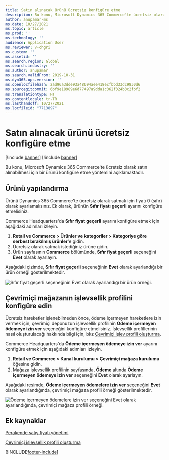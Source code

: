 ```yaml
---
title: Satın alınacak ürünü ücretsiz konfigüre etme
description: Bu konu, Microsoft Dynamics 365 Commerce'te ücretsiz olarak satın alınabilmesi için bir ürünü konfigüre etme yöntemini açıklamaktadır.
author: anupamar-ms
ms.date: 10/27/2021
ms.topic: article
ms.prod: ''
ms.technology: ''
audience: Application User
ms.reviewer: v-chgri
ms.custom: ''
ms.assetid: ''
ms.search.region: Global
ms.search.industry: ''
ms.author: anupamar
ms.search.validFrom: 2019-10-31
ms.dyn365.ops.version: ''
ms.openlocfilehash: 2ad96a3dde93a48694aee418ecfbbd33dc9830d6
ms.sourcegitcommit: 6bf9e18989e6d77497a9dda1c362f324b3c2fbf2
ms.translationtype: HT
ms.contentlocale: tr-TR
ms.lasthandoff: 10/27/2021
ms.locfileid: "7713897"
---
```

# <a name="configure-a-product-to-be-purchased-for-free"></a>Satın alınacak ürünü ücretsiz konfigüre etme

[!include [banner](includes/banner.md)]
[!include [banner](includes/preview-banner.md)]

Bu konu, Microsoft Dynamics 365 Commerce'te ücretsiz olarak satın alınabilmesi için bir ürünü konfigüre etme yöntemini açıklamaktadır.

## <a name="configure-the-product"></a>Ürünü yapılandırma

Ürünü Dynamics 365 Commerce'te ücretsiz olarak satmak için fiyatı 0 (sıfır) olarak ayarlamalısınız. Ek olarak, ürünün **Sıfır fiyatı geçerli** ayarını konfigüre etmelisiniz.

Commerce Headquarters'da **Sıfır fiyat geçerli** ayarını konfigüre etmek için aşağıdaki adımları izleyin.

1. **Retail ve Commerce \> Ürünler ve kategoriler \> Kategoriye göre serbest bırakılmış ürünler**'e gidin.
1. Ücretsiz olarak satmak istediğiniz ürüne gidin. 
1. Ürün sayfasının **Commerce** bölümünde, **Sıfır fiyat geçerli** seçeneğini **Evet** olarak ayarlayın.

Aşağıdaki çizimde, **Sıfır fiyat geçerli** seçeneğinin **Evet** olarak ayarlandığı bir ürün örneği gösterilmektedir.

![Sıfır fiyat geçerli seçeneğinin Evet olarak ayarlandığı bir ürün örneği.](./media/Zero-price.png)

## <a name="configure-the-online-stores-functionality-profile"></a>Çevrimiçi mağazanın işlevsellik profilini konfigüre edin

Ücretsiz hareketler işlenebilmeden önce, ödeme içermeyen hareketlere izin vermek için, çevrimiçi deponuzun işlevsellik profilinin **Ödeme içermeyen ödemeye izin ver** seçeneğini konfigüre etmelisiniz. İşlevsellik profillerinin nasıl oluşturulacağı hakkında bilgi için, bkz [Çevrimiçi işlev profili oluşturma](online-functionality-profile.md).

Commerce Headquarters'da **Ödeme içermeyen ödemeye izin ver** ayarını konfigüre etmek için aşağıdaki adımları izleyin.

1. **Retail ve Commerce \> Kanal kurulumu \> Çevrimiçi mağaza kurulumu** öğesine gidin.
1. Mağaza işlevsellik profilinin sayfasında, **Ödeme** altında **Ödeme içermeyen ödemeye izin ver** seçeneğini **Evet** olarak ayarlayın.

Aşağıdaki resimde, **Ödeme içermeyen ödemelere izin ver** seçeneğini **Evet** olarak ayarlandığında, çevrimiçi mağaza profili örneği gösterilmektedir.

![Ödeme içermeyen ödemelere izin ver seçeneğini Evet olarak ayarlandığında, çevrimiçi mağaza profili örneği.](./media/Zero-price-profile.png)

## <a name="additional-resources"></a>Ek kaynaklar

[Perakende satış fiyatı yönetimi](price-management.md)

[Çevrimiçi işlevsellik profili oluşturma](online-functionality-profile.md)

[!INCLUDE[footer-include](../includes/footer-banner.md)]
